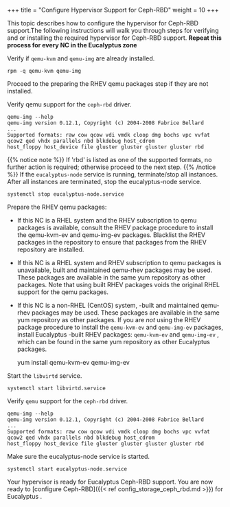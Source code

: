 +++
title = "Configure Hypervisor Support for Ceph-RBD"
weight = 10
+++

This topic describes how to configure the hypervisor for Ceph-RBD support.The following instructions will walk you through steps for verifying and or installing the required hypervisor for Ceph-RBD support. **Repeat this process for every NC in the Eucalyptus zone** 

Verify if `qemu-kvm` and `qemu-img` are already installed. 

    rpm -q qemu-kvm qemu-img

Proceed to the preparing the RHEV qemu packages step if they are not installed. 

Verify qemu support for the `ceph-rbd` driver. 

    qemu-img --help
    qemu-img version 0.12.1, Copyright (c) 2004-2008 Fabrice Bellard
    ...
    Supported formats: raw cow qcow vdi vmdk cloop dmg bochs vpc vvfat qcow2 qed vhdx parallels nbd blkdebug host_cdrom 
    host_floppy host_device file gluster gluster gluster gluster rbd


{{% notice note %}}
If 'rbd' is listed as one of the supported formats, no further action is required; otherwise proceed to the next step. 
{{% /notice %}}
If the `eucalyptus-node` service is running, terminate/stop all instances. After all instances are terminated, stop the eucalyptus-node service. 

    systemctl stop eucalyptus-node.service

Prepare the RHEV qemu packages: 

* If this NC is a RHEL system and the RHEV subscription to qemu packages is available, consult the RHEV package procedure to install the qemu-kvm-ev and qemu-img-ev packages. Blacklist the RHEV packages in the repository to ensure that packages from the RHEV repository are installed. 
* If this NC is a RHEL system and RHEV subscription to qemu packages is unavailable, built and maintained qemu-rhev packages may be used. These packages are available in the same yum repository as other packages. Note that using built RHEV packages voids the original RHEL support for the qemu packages. 
* If this NC is a non-RHEL (CentOS) system, -built and maintained qemu-rhev packages may be used. These packages are available in the same yum repository as other packages. 
If you are *not* using the RHEV package procedure to install the `qemu-kvm-ev` and `qemu-img-ev` packages, install Eucalyptus -built RHEV packages: `qemu-kvm-ev` and `qemu-img-ev` , which can be found in the same yum repository as other Eucalyptus packages. 

    yum install qemu-kvm-ev qemu-img-ev

Start the `libvirtd` service. 

    systemctl start libvirtd.service

Verify `qemu` support for the `ceph-rbd` driver. 

    qemu-img --help
    qemu-img version 0.12.1, Copyright (c) 2004-2008 Fabrice Bellard
    ...
    Supported formats: raw cow qcow vdi vmdk cloop dmg bochs vpc vvfat qcow2 qed vhdx parallels nbd blkdebug host_cdrom 
    host_floppy host_device file gluster gluster gluster gluster rbd

Make sure the eucalyptus-node service is started. 

    systemctl start eucalyptus-node.service

Your hypervisor is ready for Eucalyptus Ceph-RBD support. You are now ready to [configure Ceph-RBD]({{< ref config_storage_ceph_rbd.md >}}) for Eucalyptus . 